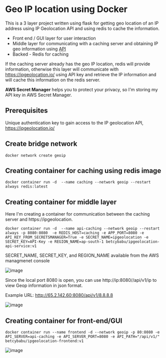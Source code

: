 # Geo IP location using Docker

This is a 3 layer project written using flask for getting geo location of an IP address using IP Geolocation API and using redis to cache the information. 

- Front end / GUI layer for user interaction
- Middle layer for communicating with a caching server and obtaining IP geo information using [API](https://ipgeolocation.io/)
- Backed - Redis for caching

If the caching server already has the geo IP location, redis will provide  information, otherwise this layer will communicate with https://ipgeolocation.io/ using API key and retrieve the IP information and will cache this information on the redis server.

**AWS Secret Manager** helps you to protect your privacy, so I'm storing my API key in AWS Secret Manager.

## Prerequisites

Unique authentication key to gain access to the IP geolocation API, https://ipgeolocation.io/

## Create bridge network

```
docker network create geoip
```

## Creating container for caching using redis image

```
docker container run -d  --name caching --network geoip --restart always redis:latest
```

## Creating container for middle layer

Here I'm creating a container for communication between the caching server and https://ipgeolocation. 

```
docker container run -d  --name api-caching --network geoip --restart always -p 8080:8080  -e REDIS_HOST=caching -e APP_PORT=8080 -e API_KEY_FROM_SECRETSMANAGER=True -e SECRET_NAME=ipgeolocation -e SECRET_KEY=API-Key -e REGION_NAME=ap-south-1 betcybabu/ipgeolocation-api-service:v1
```

SECRET_NAME, SECRET_KEY, and REGION_NAME available from the AWS managmenet console

![image](https://user-images.githubusercontent.com/23291976/147779403-b26ff8de-263d-4e26-bb3f-9809ac88d22b.png)

Since the local port 8080 is open, you can use http://ip:8080//api/v1/ip to view Geop information in json format.

Example URL: http://65.2.142.60:8080/api/v1/8.8.8.8

![image](https://user-images.githubusercontent.com/23291976/147779646-f77e5681-cafb-4d77-b3db-a11399bd121f.png)

## Creating container for front-end/GUI

```
docker container run --name frontend -d --network geoip -p 80:8080 -e API_SERVER=api-caching -e API_SERVER_PORT=8080 -e API_PATH="/api/v1/" betcybabu/ipgeolocation-frontend:v1
```

![image](https://user-images.githubusercontent.com/23291976/147780668-fa5e86cb-7d8c-451d-ac45-61b425e98b61.png)








